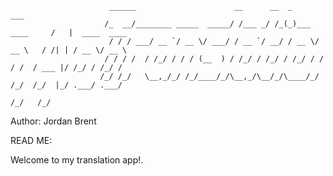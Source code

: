                           ______                      __      __  _                ___              
                         /_  __/________ _____  _____/ /___ _/ /_(_)___  ____     /   |  ____  ____ 
                          / / / ___/ __ `/ __ \/ ___/ / __ `/ __/ / __ \/ __ \   / /| | / __ \/ __ \
                         / / / /  / /_/ / / / (__  ) / /_/ / /_/ / /_/ / / / /  / ___ |/ /_/ / /_/ /
                        /_/ /_/   \__,_/_/ /_/____/_/\__,_/\__/_/\____/_/ /_/  /_/  |_/ .___/ .___/ 
                                                                                     /_/   /_/      
Author: Jordan Brent



READ ME:

Welcome to my translation app!.

